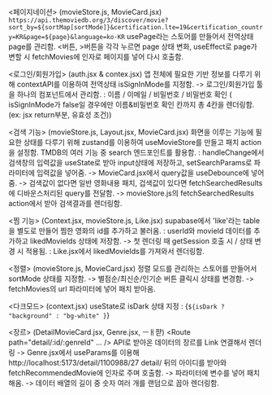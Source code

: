<페이지네이션> (movieStore.js, MovieCard.jsx)
`https://api.themoviedb.org/3/discover/movie?sort_by=${sortMap[sortMode]}&certification.lte=19&certification_country=KR&page=${page}&language=ko-KR`
usePage라는 스토어를 만들어서 전역상태 page를 관리함.
<버튼, >버튼을 각각 누르면 page 상태 변화,
useEffect로 page가 변할 시 fetchMovies에 인자로 페이지를 넣어 다시 호출함. 


<로그인/회원가입> (auth.jsx & contex.jsx)
앱 전체에 필요한 기반 정보를 다루기 위해 contextAPI를 이용하여 전역상태 isSignInMode를 지정함.
-> 로그인/회원가입 툴을 하나의 컴포넌트에서 관리함.
: 이름 / 이메일 / 비밀번호 / 비밀번호 확인
( isSignInMode가 false일 경우에만 이름&비밀번호 확인 칸까지 총 4칸을 렌더링함.
(ex: jsx return부분, 유효성 조건))


<검색 기능> (movieStore.js, Layout.jsx, MovieCard.jsx)
화면을 이루는 기능에 필요한 상태를 다루기 위해 zustand를 이용하여 useMovieStore를 만들고 패치 action을 설정함.
TMDB의 여러 기능 중 search 엔드포인트를 활용함.
: handleChange에서 검색창의 입력값을 useState로 받아 input상태에 저장하고, setSearchParams로 파라미터에 입력값을 넣어줌.
-> MovieCard.jsx에서 query값을 useDebounce에 넣어줌.
-> 검색값이 없다면 일반 영화내용 패치, 
   겁색값이 있다면 fetchSearchedResults에 디바운스처리된 query를 전달함.
-> movieStore.js의 fetchSearchedResults action에서 받아 검색결과를 렌더링함. 


<찜 기능> (Context.jsx, movieStore.js, Like.jsx)
supabase에서 'like'라는 table을 별도로 만들어 찜한 영화의 id를 추가하고 불러옴. 
: userId와 movieId 데이터를 추가하고 likedMovieIds 상태에 저장함.
-> 첫 렌더링 때 getSession 호출 시 / 상태 변경 시 적용됨.
: Like.jsx에서 likedMovieIds를 가져와서 렌더링함. 


<정렬> (movieStore.js, MovieCard.jsx)
정렬 모드를 관리하는 스토어를 만들어서 sortMode 상태를 지정함.
-> 별점순/최신순/인기순 버튼 클릭시 상태를 변경함. 
-> fetchMovies의 url 파라미터에 넣어 패치 받아옴.


<다크모드> (context.jsx)
useState로 isDark 상태 지정
: {`${isDark ? "background" : "bg-white" }`}


<장르> (DetailMovieCard.jsx, Genre.jsx, ㅡㅐ퍋)
<Route path="detail/:id/:genreId" ... />
API로 받아온 데이터의 장르를 Link 연결해서 렌더링
-> Genre.jsx에서 useParams를 이용해 
http://localhost:5173/detail/1100988/27
detail/ 뒤의 아이디를 받아와 fetchRecommendedMovie에 인자로 주며 호출함. 
-> 파라미터에 변수를 넣어 패치해옴.
-> 데이터 배열의 길이 중 숫자 여러 개를 랜덤으로 꼽아 렌더링함.